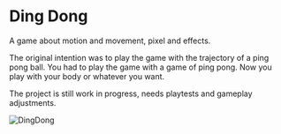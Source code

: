 # Ding Dong

A game about motion and movement, pixel and effects.

The original intention was to play the game with the trajectory of a ping pong ball. You had to play the game with a game of ping pong. Now you play with your body or whatever you want.

The project is still work in progress, needs playtests and gameplay adjustments.

![DingDong](http://i.giphy.com/xThuWlDUh34g71VO7u.gif)
